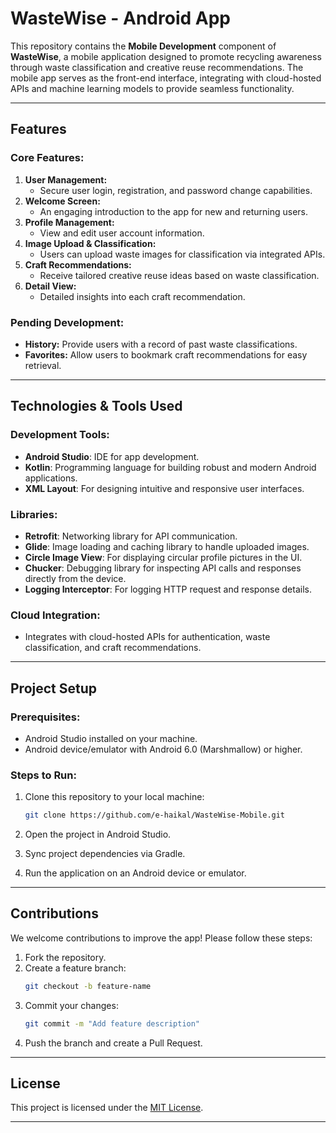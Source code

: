 

# **WasteWise - Android App**  
This repository contains the **Mobile Development** component of **WasteWise**, a mobile application designed to promote recycling awareness through waste classification and creative reuse recommendations. The mobile app serves as the front-end interface, integrating with cloud-hosted APIs and machine learning models to provide seamless functionality.

---

## **Features**  

### **Core Features:**  
1. **User Management:**  
   - Secure user login, registration, and password change capabilities.  
2. **Welcome Screen:**  
   - An engaging introduction to the app for new and returning users.  
3. **Profile Management:**  
   - View and edit user account information.  
4. **Image Upload & Classification:**  
   - Users can upload waste images for classification via integrated APIs.  
5. **Craft Recommendations:**  
   - Receive tailored creative reuse ideas based on waste classification.  
6. **Detail View:**  
   - Detailed insights into each craft recommendation.  

### **Pending Development:**  
- **History:** Provide users with a record of past waste classifications.  
- **Favorites:** Allow users to bookmark craft recommendations for easy retrieval.  

---

## **Technologies & Tools Used**  

### **Development Tools:**  
- **Android Studio**: IDE for app development.  
- **Kotlin**: Programming language for building robust and modern Android applications.  
- **XML Layout**: For designing intuitive and responsive user interfaces.  

### **Libraries:**  
- **Retrofit**: Networking library for API communication.  
- **Glide**: Image loading and caching library to handle uploaded images.  
- **Circle Image View**: For displaying circular profile pictures in the UI.  
- **Chucker**: Debugging library for inspecting API calls and responses directly from the device.  
- **Logging Interceptor**: For logging HTTP request and response details.  

### **Cloud Integration:**  
- Integrates with cloud-hosted APIs for authentication, waste classification, and craft recommendations.  

---

## **Project Setup**  

### **Prerequisites:**  
- Android Studio installed on your machine.  
- Android device/emulator with Android 6.0 (Marshmallow) or higher.  

### **Steps to Run:**  
1. Clone this repository to your local machine:  
   ```bash  
   git clone https://github.com/e-haikal/WasteWise-Mobile.git  
   ```  

2. Open the project in Android Studio.  
3. Sync project dependencies via Gradle.  
4. Run the application on an Android device or emulator.  

---

## **Contributions**  
We welcome contributions to improve the app! Please follow these steps:  
1. Fork the repository.  
2. Create a feature branch:  
   ```bash  
   git checkout -b feature-name  
   ```  
3. Commit your changes:  
   ```bash  
   git commit -m "Add feature description"  
   ```  
4. Push the branch and create a Pull Request.  

---

## **License**  
This project is licensed under the [MIT License](LICENSE).  

---

